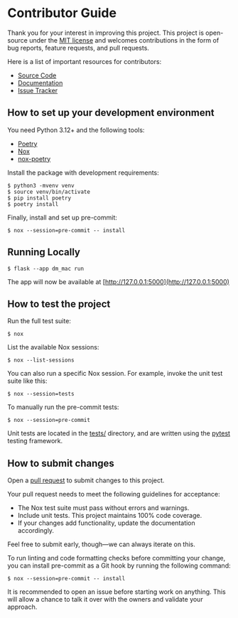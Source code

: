# Contributor Guide

Thank you for your interest in improving this project.
This project is open-source under the [MIT license](https://opensource.org/licenses/MIT) and
welcomes contributions in the form of bug reports, feature requests, and pull requests.

Here is a list of important resources for contributors:

- [Source Code](https://github.com/jantman/machine_access_control)
- [Documentation](https://github.com/jantman/machine_access_control)
- [Issue Tracker](https://github.com/jantman/machine_access_control/issues)

## How to set up your development environment

You need Python 3.12+ and the following tools:

- [Poetry](https://python-poetry.org/)
- [Nox](https://nox.thea.codes/)
- [nox-poetry](https://nox-poetry.readthedocs.io/)

Install the package with development requirements:

```console
$ python3 -mvenv venv
$ source venv/bin/activate
$ pip install poetry
$ poetry install
```

Finally, install and set up pre-commit:

```console
$ nox --session=pre-commit -- install
```

## Running Locally

```console
$ flask --app dm_mac run
```

The app will now be available at [http://127.0.0.1:5000](http://127.0.0.1:5000)

## How to test the project

Run the full test suite:

```console
$ nox
```

List the available Nox sessions:

```console
$ nox --list-sessions
```

You can also run a specific Nox session.
For example, invoke the unit test suite like this:

```console
$ nox --session=tests
```

To manually run the pre-commit tests:

```console
$ nox --session=pre-commit
```

Unit tests are located in the [tests/](tests/) directory,
and are written using the [pytest](https://pytest.readthedocs.io/) testing framework.

## How to submit changes

Open a [pull request](https://github.com/jantman/machine_access_control/pulls) to submit changes to this project.

Your pull request needs to meet the following guidelines for acceptance:

- The Nox test suite must pass without errors and warnings.
- Include unit tests. This project maintains 100% code coverage.
- If your changes add functionality, update the documentation accordingly.

Feel free to submit early, though—we can always iterate on this.

To run linting and code formatting checks before committing your change, you can install pre-commit as a Git hook by running the following command:

```console
$ nox --session=pre-commit -- install
```

It is recommended to open an issue before starting work on anything.
This will allow a chance to talk it over with the owners and validate your approach.
